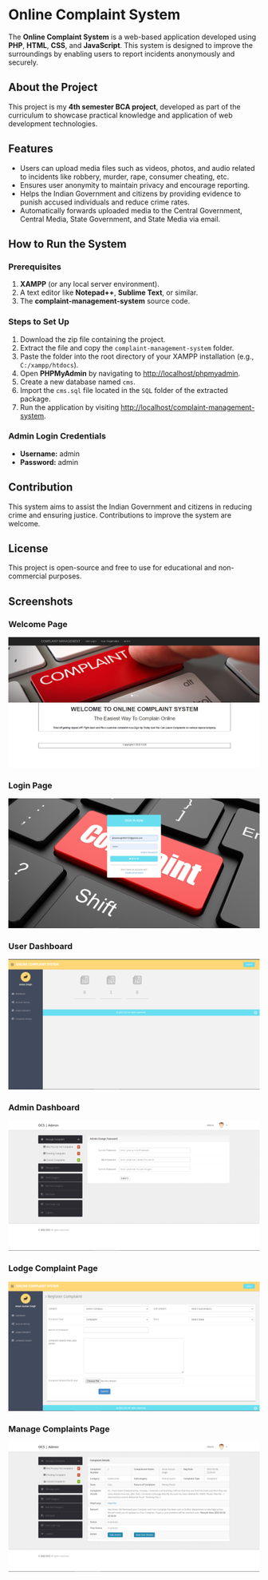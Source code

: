 # Online Complaint System

The **Online Complaint System** is a web-based application developed using **PHP**, **HTML**, **CSS**, and **JavaScript**. This system is designed to improve the surroundings by enabling users to report incidents anonymously and securely.


## About the Project

This project is my **4th semester BCA project**, developed as part of the curriculum to showcase practical knowledge and application of web development technologies.


## Features

- Users can upload media files such as videos, photos, and audio related to incidents like robbery, murder, rape, consumer cheating, etc.
- Ensures user anonymity to maintain privacy and encourage reporting.
- Helps the Indian Government and citizens by providing evidence to punish accused individuals and reduce crime rates.
- Automatically forwards uploaded media to the Central Government, Central Media, State Government, and State Media via email.

## How to Run the System

### Prerequisites

1. **XAMPP** (or any local server environment).
2. A text editor like **Notepad++**, **Sublime Text**, or similar.
3. The **complaint-management-system** source code.

### Steps to Set Up

1. Download the zip file containing the project.
2. Extract the file and copy the `complaint-management-system` folder.
3. Paste the folder into the root directory of your XAMPP installation (e.g., `C:/xampp/htdocs`).
4. Open **PHPMyAdmin** by navigating to [http://localhost/phpmyadmin](http://localhost/phpmyadmin).
5. Create a new database named `cms`.
6. Import the `cms.sql` file located in the `SQL` folder of the extracted package.
7. Run the application by visiting [http://localhost/complaint-management-system](http://localhost/complaint-management-system).

### Admin Login Credentials

- **Username:** admin  
- **Password:** admin  

## Contribution

This system aims to assist the Indian Government and citizens in reducing crime and ensuring justice. Contributions to improve the system are welcome.

## License

This project is open-source and free to use for educational and non-commercial purposes.

## Screenshots

### Welcome Page
![Home Page](screenshots/home.png)

### Login Page
![Login Page](screenshots/login.png)

### User Dashboard
![User Dashboard](screenshots/user-dashboard.png)

### Admin Dashboard
![Admin Dashboard](screenshots/admin-dashboard.png)

### Lodge Complaint Page
![Lodge Complaint Page](screenshots/lodge-complaint.png)

### Manage Complaints Page
![Manage Complaints Page](screenshots/manage-complaint.png)
